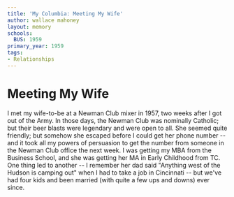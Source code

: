 ```yaml
---
title: 'My Columbia: Meeting My Wife'
author: wallace mahoney
layout: memory
schools:
  BUS: 1959
primary_year: 1959
tags:
- Relationships
---
```

# Meeting My Wife

I met my wife-to-be at a Newman Club mixer in 1957, two weeks after I got out of the Army.  In those days, the Newman Club was nominally Catholic; but their beer blasts were legendary and were open to all. She seemed quite friendly; but somehow she escaped before I could get her phone number -- and it took all my powers of persuasion to get the number from someone in the Newman Club office the next week.  I was getting my MBA from the Business School, and she was getting her MA in Early Childhood from TC.  One thing led to another -- I remember her dad said "Anything west of the Hudson is camping out" when I had to take a job in Cincinnati -- but we've had four kids and been married (with quite a few ups and downs) ever since.
